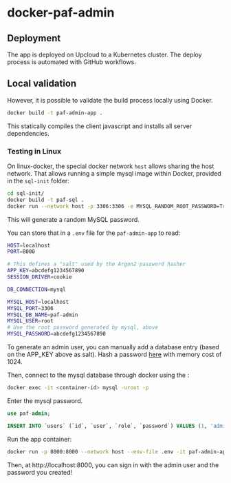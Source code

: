 # docker-paf-admin

## Deployment

The app is deployed on Upcloud to a Kubernetes cluster. The deploy process is automated with GitHub workflows.

## Local validation

However, it is possible to validate the build process locally using Docker.

```bash
docker build -t paf-admin-app .
```
This statically compiles the client javascript and installs all server dependencies.

### Testing in Linux

On linux-docker, the special docker network `host` allows sharing the host network. That allows running a simple mysql image within Docker, provided in the `sql-init` folder:

```bash
cd sql-init/
docker build -t paf-sql .
docker run --network host -p 3306:3306 -e MYSQL_RANDOM_ROOT_PASSWORD=True -t paf-sql
```

This will generate a random MySQL password.

You can store that in a `.env` file for the `paf-admin-app` to read:

```bash
HOST=localhost
PORT=8000

# This defines a "salt" used by the Argon2 password hasher
APP_KEY=abcdefg1234567890
SESSION_DRIVER=cookie

DB_CONNECTION=mysql

MYSQL_HOST=localhost
MYSQL_PORT=3306
MYSQL_DB_NAME=paf-admin
MYSQL_USER=root
# Use the root password generated by mysql, above
MYSQL_PASSWORD=abcdefg1234567890
```

To generate an admin user, you can manually add a database entry (based on the APP_KEY above as salt). Hash a password [here](https://argon2.online/) with memory cost of 1024.

Then, connect to the mysql database through docker using the :

```bash
docker exec -it <container-id> mysql -uroot -p
```

Enter the mysql password.

```sql
use paf-admin;

INSERT INTO `users` (`id`, `user`, `role`, `password`) VALUES (1, 'admin', 'admin', '$argon2-hashed-password');
```


Run the app container:

```bash
docker run -p 8000:8000 --network host --env-file .env -it paf-admin-app
```

Then, at http://localhost:8000, you can sign in with the admin user and the password you created!